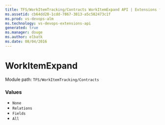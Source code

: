 ```yaml
---
title: TFS/WorkItemTracking/Contracts WorkItemExpand API | Extensions for Visual Studio Team Services
ms.assetid: cb64dd28-1cdd-7867-3813-a5c582473c1f
ms.prod: vs-devops-alm
ms.technology: vs-devops-extensions-api
generated: true
ms.manager: douge
ms.author: elbatk
ms.date: 08/04/2016
---
```


# WorkItemExpand

Module path: `TFS/WorkItemTracking/Contracts`

### Values

* `None` 
* `Relations` 
* `Fields` 
* `All` 
